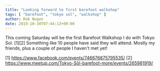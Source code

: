 ```yaml
---
title: "Looking forward to first barefoot walkshop"
tags: [ "barefoot", "tokyo sol", "walkshop" ]
author: Rob Nugen
date: 2019-10-30T07:44:13+09:00
---
```


This coming Saturday will be the first Barefoot Walkshop I do with
Tokyo Sol.  [1][2] Something like 10 people have said they will attend.
Mostly my friends, plus a couple of people I haven't met yet!

[1] https://www.facebook.com/events/746676875795535/
[2] https://www.meetup.com/Tokyo-Sōl-barefoot-more/events/265981919/
